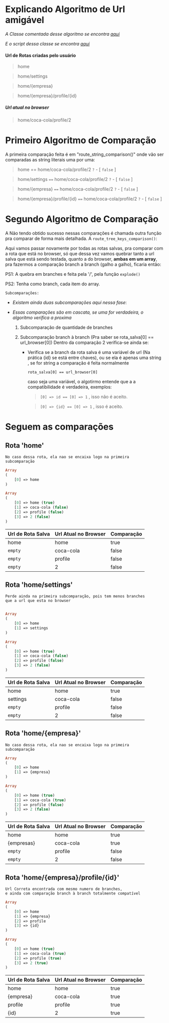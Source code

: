 
# Explicando Algoritmo de Url amigável
_A Classe comentada desse algoritmo se encontra [aqui](RouteClass.md)_

_E o script dessa classe se encontra [aqui](Route.php)_
#### Url de Rotas criadas pelo usuário
> home

> home/settings

> home/{empresa}

> home/{empresa}/profile/{id}

##### Url atual no browser
> home/coca-cola/profile/2

# Primeiro Algoritmo de Comparação
A primeira comparação feita é em "route_string_comparison()"
onde vão ser comparadas as string literais uma por uma:
> home == home/coca-cola/profile/2 `?` - [ `false` ] 

> home/settings `==` home/coca-cola/profile/2 `?` - [ `false` ]

> home/{empresa} `==` home/coca-cola/profile/2 `?` - [ `false` ]

> home/{empresa}/profile/{id} `==` home/coca-cola/profile/2 `?` - [ `false` ]

# Segundo Algoritmo de Comparação
A Não tendo obtido sucesso nessas comparações é chamada outra função pra comparar
de forma mais detalhada. A `route_tree_keys_comparison()`:

Aqui vamos passar novamente por todas as rotas salvas, pra comparar com  a rota 
que está no browser, só que dessa vez vamos quebrar tanto a url salva que está sendo testada, quanto a do browser, **ambas
em um array**, pra fazermos a comparação branch a branch (galho a galho), ficaria então:

PS1: A quebra em branches e feita pela '/', pela função `explode()`<br>

PS2: Tenha como branch, cada item do array.<br>

    Subcomparações:
-  _Existem ainda duas subcomparações aqui nessa fase_:<br>

-  _Essas comparações são em cascata, se uma for verdadeira, o algoritmo verifica a proxima_
    

    1. Subcomparação de quantidade de branches
    2. Subcomparação branch à branch (Pra saber se rota_salva[0] == url_browser[0])
        Dentro da comparação 2 verifica-se ainda se:

        - Verifica se a branch da rota salva é uma variável de url (Na prática {id} se está entre chaves),
          ou se ela é apenas uma string , se for string a comparação é feita normalmente 

          `rota_salva[0] == url_browser[0]`

            caso seja uma variável, o algotirmo entende que a a compatibilidade
          é verdadeira, exemplos:
            > `[0] => id == [0] => 1` , isso não é aceito.

            > `[0] => {id} == [0] => 1` , isso é aceito.


# Seguem as comparações
## **Rota 'home'**
    No caso dessa rota, ela nao se encaixa logo na primeira
    subcomparação
```php
Array 
(
    [0] => home
)

Array 
(
    [0] => home (true)
    [1] => coca-cola (false)
    [2] => profile (false)
    [3] => 2 (false)
)
```
Url de Rota Salva | Url Atual no Browser | Comparação
----------------- | -------------------- | ----------
home | home | true
`empty` | coca-cola | false
`empty` | profile | false
`empty` | 2 | false

## **Rota 'home/settings'**
    Perde ainda na primeira subcomparação, pois tem menos branches
    que a url que esta no browser
```php

Array 
(
    [0] => home
    [1] => settings
)

Array 
(
    [0] => home (true)
    [1] => coca-cola (false)
    [2] => profile (false)
    [3] => 2 (false)
)
```
Url de Rota Salva | Url Atual no Browser | Comparação
----------------- | -------------------- | ----------
home | home | true
settings | coca-cola | false
`empty` | profile | false
`empty` | 2 | false
## **Rota 'home/{empresa}'**
    No caso dessa rota, ela nao se encaixa logo na primeira
    subcomparação
```php
Array 
(
    [0] => home
    [1] => {empresa}
)

Array 
(
    [0] => home (true)
    [1] => coca-cola (true)
    [2] => profile (false)
    [3] => 2 (false)
)
```
Url de Rota Salva | Url Atual no Browser | Comparação
----------------- | -------------------- | ----------
home | home | true
{empresas} | coca-cola | true
`empty` | profile | false
`empty` | 2 | false
## **Rota 'home/{empresa}/profile/{id}'**
    Url Correta encontrada com mesmo numero de branches,
    e ainda com comparação branch à branch totalmente compatível
```php
Array 
(
    [0] => home
    [1] => {empresa}
    [2] => profile
    [3] => {id}
)

Array 
(
    [0] => home (true)
    [1] => coca-cola (true)
    [2] => profile (true)
    [3] => 2 (true)
)
```
Url de Rota Salva | Url Atual no Browser | Comparação
----------------- | -------------------- | ----------
home | home | true
{empresa} | coca-cola | true
profile | profile | true
{id} | 2 | true